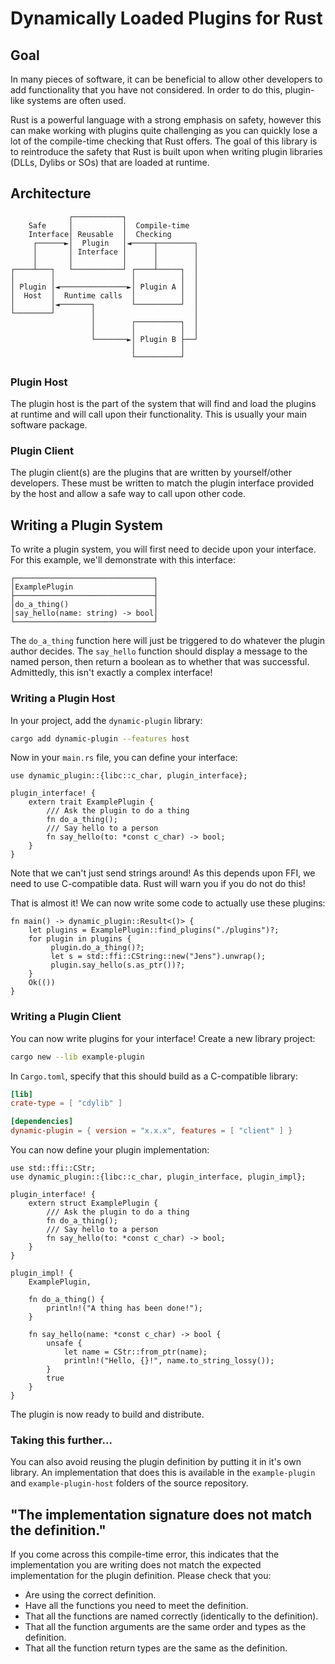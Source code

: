 # Dynamically Loaded Plugins for Rust

## Goal

In many pieces of software, it can be beneficial to allow other developers to add functionality that you have not considered. In order to do this, plugin-like systems are often used.

Rust is a powerful language with a strong emphasis on safety, however this can make working with plugins quite challenging as you can quickly lose a lot of the compile-time checking that Rust offers. The goal of this library is to reintroduce the safety that Rust is built upon when writing plugin libraries (DLLs, Dylibs or SOs) that are loaded at runtime.

## Architecture

```text
             ┌───────────┐
    Safe     │           │  Compile-time
    Interface│ Reusable  │  Checking
     ┌──────►│  Plugin   │◄─────┬────────┐
     │       │ Interface │      │        │
     │       │           │      │        │
┌────┴───┐   └───────────┘ ┌────┴─────┐  │
│        │                 │          │  │
│ Plugin │◄───────────────►│ Plugin A │  │
│  Host  │  Runtime calls  │          │  │
│        │◄───────┐        └──────────┘  │
└────────┘        │                      │
                  │        ┌──────────┐  │
                  │        │          │  │
                  └───────►│ Plugin B ├──┘
                           │          │
                           └──────────┘
```

### Plugin Host

The plugin host is the part of the system that will find and load the plugins at runtime and will call upon their functionality. This is usually your main software package.

### Plugin Client

The plugin client(s) are the plugins that are written by yourself/other developers. These must be written to match the plugin interface provided by the host and allow a
safe way to call upon other code.

## Writing a Plugin System

To write a plugin system, you will first need to decide upon your interface. For this example, we'll demonstrate with this interface:

```text
┌───────────────────────────────┐
│ExamplePlugin                  │
├───────────────────────────────┤
│do_a_thing()                   │
│say_hello(name: string) -> bool│
└───────────────────────────────┘
```

The `do_a_thing` function here will just be triggered to do whatever the plugin author decides. The `say_hello` function should display a message to the named person, then return a boolean as to whether that was successful. Admittedly, this isn't exactly a complex interface!

### Writing a Plugin Host

In your project, add the `dynamic-plugin` library:

```sh
cargo add dynamic-plugin --features host
```

Now in your `main.rs` file, you can define your interface:

```ignore
use dynamic_plugin::{libc::c_char, plugin_interface};

plugin_interface! {
    extern trait ExamplePlugin {
        /// Ask the plugin to do a thing
        fn do_a_thing();
        /// Say hello to a person
        fn say_hello(to: *const c_char) -> bool;
    }
}
```

Note that we can't just send strings around! As this depends upon FFI, we need to use C-compatible data. Rust will warn you if you do not do this!

That is almost it! We can now write some code to actually use these plugins:

```ignore
fn main() -> dynamic_plugin::Result<()> {
    let plugins = ExamplePlugin::find_plugins("./plugins")?;
    for plugin in plugins {
         plugin.do_a_thing()?;
         let s = std::ffi::CString::new("Jens").unwrap();
         plugin.say_hello(s.as_ptr())?;
    }
    Ok(())
}
```

### Writing a Plugin Client

You can now write plugins for your interface! Create a new library project:

```sh
cargo new --lib example-plugin
```

In `Cargo.toml`, specify that this should build as a C-compatible library:

```toml
[lib]
crate-type = [ "cdylib" ]

[dependencies]
dynamic-plugin = { version = "x.x.x", features = [ "client" ] }
```

You can now define your plugin implementation:

```ignore
use std::ffi::CStr;
use dynamic_plugin::{libc::c_char, plugin_interface, plugin_impl};

plugin_interface! {
    extern struct ExamplePlugin {
        /// Ask the plugin to do a thing
        fn do_a_thing();
        /// Say hello to a person
        fn say_hello(to: *const c_char) -> bool;
    }
}

plugin_impl! {
    ExamplePlugin,

    fn do_a_thing() {
        println!("A thing has been done!");
    }

    fn say_hello(name: *const c_char) -> bool {
        unsafe {
            let name = CStr::from_ptr(name);
            println!("Hello, {}!", name.to_string_lossy());
        }
        true
    }
}
```

The plugin is now ready to build and distribute.

### Taking this further...

You can also avoid reusing the plugin definition by putting it in it's own library. An implementation that does this is available in the `example-plugin` and `example-plugin-host` folders of the source repository.

## "The implementation signature does not match the definition."

If you come across this compile-time error, this indicates that the implementation you are writing does not match the expected implementation for the plugin definition. Please check that you:

- Are using the correct definition.
- Have all the functions you need to meet the definition.
- That all the functions are named correctly (identically to the definition).
- That all the function arguments are the same order and types as the definition.
- That all the function return types are the same as the definition.
